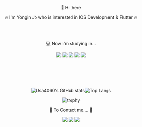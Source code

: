 <div align="center">
👋 Hi there 

:fire: I'm Yongin Jo who is interested in IOS Development & Flutter :fire:
  <br/><br/><br/><br/>
  

 
:computer:    Now I'm studying in...  
  
<img src="https://img.shields.io/badge/flutter-50bcdf?style=flat&logo=Flutter&logoColor=ffffff"/>
<img src="https://img.shields.io/badge/Swift-ffffff?style=flat&logo=Swift&logoColor=F05138"/>
<img src="https://img.shields.io/badge/FireBase-1299F3?style=flat&logo=Firebase&logoColor=FFCA28"/>
<img src="https://img.shields.io/badge/Figma-696969?style=flat&logo=Figma&logoColor=F24E1E"/>
<img src="https://img.shields.io/badge/C++-00599C?style=flat&logo=C++&logoColor=ffffff"/>

<br/><br/><br/><br/>

![Usa4060's GitHub stats](https://github-readme-stats.vercel.app/api?username=usa4060&show_icons=true&theme=midnight-purple)![Top Langs](https://github-readme-stats.vercel.app/api/top-langs/?username=usa4060&layout=compact&theme=midnight-purple)


![trophy](https://github-profile-trophy.vercel.app/?username=usa4060)

:raised_hands: To Contact me.... :raised_hands:
  <br/>
  
<a href="https://www.instagram.com/ni.__.10.50/" target="_blank"><img src="https://img.shields.io/badge/ni.__.10.50-E4405F?style=flat&logo=Instagram&logoColor=ffffff"/></a>
<a href="https://github.com/usa4060" target="_blank"><img src="https://img.shields.io/badge/MyGithub-696969?style=flat&logo=GitHub&logoColor=181717"/></a>
 <a href="yongin9805@gmail.com" target="_blank"><img src="https://img.shields.io/badge/yongin9805@gmail.com-ffffff?style=flat&logo=Gmail&logoColor=EA4335"/></a>

</div>
